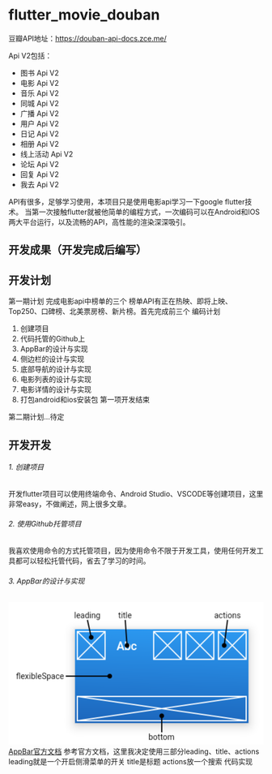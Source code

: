 # flutter_movie_douban
豆瓣API地址：https://douban-api-docs.zce.me/

Api V2包括：

* 图书 Api V2
* 电影 Api V2
* 音乐 Api V2
* 同城 Api V2
* 广播 Api V2
* 用户 Api V2
* 日记 Api V2
* 相册 Api V2
* 线上活动 Api V2
* 论坛 Api V2
* 回复 Api V2
* 我去 Api V2

API有很多，足够学习使用，本项目只是使用电影api学习一下google flutter技术。
当第一次接触flutter就被他简单的编程方式，一次编码可以在Android和IOS两大平台运行，以及流畅的API，高性能的渲染深深吸引。

## 开发成果（开发完成后编写）

## 开发计划
第一期计划
完成电影api中榜单的三个
榜单API有正在热映、即将上映、Top250、口碑榜、北美票房榜、新片榜。首先完成前三个
编码计划
1. 创建项目
2. 代码托管的Github上
3. AppBar的设计与实现
4. 侧边栏的设计与实现
5. 底部导航的设计与实现
6. 电影列表的设计与实现
7. 电影详情的设计与实现
8. 打包android和ios安装包
第一项开发结束

第二期计划...待定

## 开发开发
###### 1. 创建项目
开发flutter项目可以使用终端命令、Android Studio、VSCODE等创建项目，这里非常easy，不做阐述，网上很多文章。
###### 2. 使用Github托管项目
我喜欢使用命令的方式托管项目，因为使用命令不限于开发工具，使用任何开发工具都可以轻松托管代码，省去了学习的时间。
###### 3. AppBar的设计与实现
![AppBar官方设计](./assert/appBar.png)
[AppBar官方文档](https://api.flutter.dev/flutter/material/AppBar-class.html)
参考官方文档，这里我决定使用三部分leading、title、actions
leading就是一个开启侧滑菜单的开关
title是标题
actions放一个搜索
代码实现
~~~

~~~